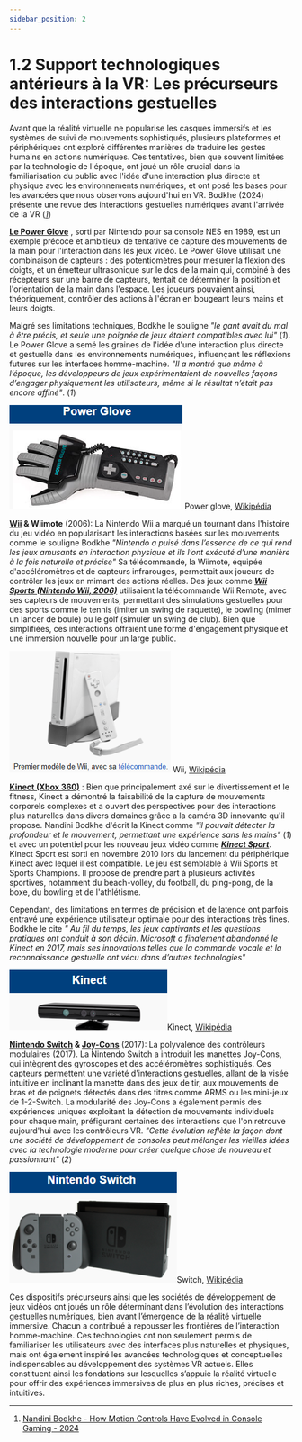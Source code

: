 ```yaml
---
sidebar_position: 2
---
```


# 1.2 Support technologiques antérieurs à la VR: Les précurseurs des interactions gestuelles

Avant que la réalité virtuelle ne popularise les casques immersifs et les systèmes de suivi de mouvements sophistiqués, plusieurs plateformes et périphériques ont exploré différentes manières de traduire les gestes humains en actions numériques. Ces tentatives, bien que souvent limitées par la technologie de l'époque, ont joué un rôle crucial dans la familiarisation du public avec l'idée d'une interaction plus directe et physique avec les environnements numériques, et ont posé les bases pour les avancées que nous observons aujourd'hui en VR. Bodkhe (2024) présente une revue des interactions gestuelles numériques avant l'arrivée de la VR (_[1](https://sdlccorp.com/post/how-motion-controls-have-evolved-in-console-gaming/)_)

**[Le Power Glove](https://electronics.howstuffworks.com/nintendo-power-glove.htm)** , sorti par Nintendo pour sa console NES en 1989, est un exemple précoce et ambitieux de tentative de capture des mouvements de la main pour l'interaction dans les jeux vidéo. Le Power Glove utilisait une combinaison de capteurs : des potentiomètres pour mesurer la flexion des doigts, et un émetteur ultrasonique sur le dos de la main qui, combiné à des récepteurs sur une barre de capteurs, tentait de déterminer la position et l'orientation de la main dans l'espace. Les joueurs pouvaient ainsi, théoriquement, contrôler des actions à l'écran en bougeant leurs mains et leurs doigts.

Malgré ses limitations techniques, Bodkhe le souligne _"le gant avait du mal à être précis, et seule une poignée de jeux étaient compatibles avec lui"_ (_1_). Le Power Glove a semé les graines de l'idée d'une interaction plus directe et gestuelle dans les environnements numériques, influençant les réflexions futures sur les interfaces homme-machine. _"Il a montré que même à l’époque, les développeurs de jeux expérimentaient de nouvelles façons d’engager physiquement les utilisateurs, même si le résultat n’était pas encore affiné"_. (_1_)

![Le Power Glove, 1989](./powerglove.png) Power glove, [Wikipédia](https://fr.wikipedia.org/wiki/Power_Glove)

**[Wii](https://www.nintendo.com/fr-fr/Wii/Wii-94559.html?srsltid=AfmBOoojl8VbI0NYJLr1CUQ9KnhxV2TxCLV9bAOezmeZwP2--uSeTKLo) & Wiimote** (2006): La Nintendo Wii a marqué un tournant dans l'histoire du jeu vidéo en popularisant les interactions basées sur les mouvements comme le souligne Bodkhe _"Nintendo a puisé dans l’essence de ce qui rend les jeux amusants en interaction physique et ils l’ont exécuté d’une manière à la fois naturelle et précise"_ Sa télécommande, la Wiimote, équipée d'accéléromètres et de capteurs infrarouges, permettait aux joueurs de contrôler les jeux en mimant des actions réelles. Des jeux comme _**[Wii Sports (Nintendo Wii, 2006)](https://fr.wikipedia.org/wiki/Wii_Sports)**_ utilisaient la télécommande Wii Remote, avec ses capteurs de mouvements, permettant des simulations gestuelles pour des sports comme le tennis (imiter un swing de raquette), le bowling (mimer un lancer de boule) ou le golf (simuler un swing de club). Bien que simplifiées, ces interactions offraient une forme d'engagement physique et une immersion nouvelle pour un large public.

![Wii 2006](./wii.png) Wii, [Wikipédia](https://fr.wikipedia.org/wiki/Wii)

**[Kinect (Xbox 360)](https://fr.wikipedia.org/wiki/Kinect)** : Bien que principalement axé sur le divertissement et le fitness, Kinect a démontré la faisabilité de la capture de mouvements corporels complexes et a ouvert des perspectives pour des interactions plus naturelles dans divers domaines grâce a la caméra 3D innovante qu'il propose. Nandini Bodkhe d'écrit la Kinect comme _"il pouvait détecter la profondeur et le mouvement, permettant une expérience sans les mains"_ (_1_) et avec un potentiel pour les nouveau jeux vidéo comme _**[Kinect Sport](https://fr.wikipedia.org/wiki/Kinect_Sports)**_. Kinect Sport est sorti en novembre 2010 lors du lancement du périphérique Kinect avec lequel il est compatible.
Le jeu est semblable à Wii Sports et Sports Champions. Il propose de prendre part à plusieurs activités sportives, notamment du beach-volley, du football, du ping-pong, de la boxe, du bowling et de l'athlétisme.

Cependant, des limitations en termes de précision et de latence ont parfois entravé une expérience utilisateur optimale pour des interactions très fines. Bodkhe le cite _" Au fil du temps, les jeux captivants et les questions pratiques ont conduit à son déclin. Microsoft a finalement abandonné le Kinect en 2017, mais ses innovations telles que la commande vocale et la reconnaissance gestuelle ont vécu dans d’autres technologies"_

![Kinect (Xbox 360)](./kinect.png)Kinect, [Wikipédia](https://fr.wikipedia.org/wiki/Kinect)

**[Nintendo Switch](https://fr.wikipedia.org/wiki/Nintendo_Switch) & [Joy-Cons](https://fr.wikipedia.org/wiki/Joy-Con)** (2017): La polyvalence des contrôleurs modulaires (2017). La Nintendo Switch a introduit les manettes Joy-Cons, qui intègrent des gyroscopes et des accéléromètres sophistiqués. Ces capteurs permettent une variété d'interactions gestuelles, allant de la visée intuitive en inclinant la manette dans des jeux de tir, aux mouvements de bras et de poignets détectés dans des titres comme ARMS ou les mini-jeux de 1-2-Switch. La modularité des Joy-Cons a également permis des expériences uniques exploitant la détection de mouvements individuels pour chaque main, préfigurant certaines des interactions que l'on retrouve aujourd'hui avec les contrôleurs VR. _"Cette évolution reflète la façon dont une société de développement de consoles peut mélanger les vieilles idées avec la technologie moderne pour créer quelque chose de nouveau et passionnant"_ (_2_)

![Nintendo Switch 2017](./switch.png)Switch, [Wikipédia](https://fr.wikipedia.org/wiki/Nintendo_Switch)

Ces dispositifs précurseurs ainsi que les sociétés de développement de jeux vidéos ont joués un rôle déterminant dans l’évolution des interactions gestuelles numériques, bien avant l’émergence de la réalité virtuelle immersive. Chacun a contribué à repousser les frontières de l’interaction homme-machine. Ces technologies ont non seulement permis de familiariser les utilisateurs avec des interfaces plus naturelles et physiques, mais ont également inspiré les avancées technologiques et conceptuelles indispensables au développement des systèmes VR actuels. Elles constituent ainsi les fondations sur lesquelles s’appuie la réalité virtuelle pour offrir des expériences immersives de plus en plus riches, précises et intuitives.

---

1. [Nandini Bodkhe - How Motion Controls Have Evolved in Console Gaming - 2024](https://sdlccorp.com/post/how-motion-controls-have-evolved-in-console-gaming/)
